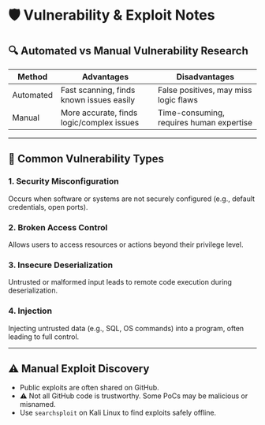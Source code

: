 # 🛡️ Vulnerability & Exploit Notes

## 🔍 Automated vs Manual Vulnerability Research

| Method       | Advantages                                | Disadvantages                                |
|--------------|--------------------------------------------|----------------------------------------------|
| Automated    | Fast scanning, finds known issues easily   | False positives, may miss logic flaws         |
| Manual       | More accurate, finds logic/complex issues  | Time-consuming, requires human expertise      |

---

## 🧠 Common Vulnerability Types

### 1. Security Misconfiguration
Occurs when software or systems are not securely configured (e.g., default credentials, open ports).

### 2. Broken Access Control
Allows users to access resources or actions beyond their privilege level.

### 3. Insecure Deserialization
Untrusted or malformed input leads to remote code execution during deserialization.

### 4. Injection
Injecting untrusted data (e.g., SQL, OS commands) into a program, often leading to full control.

---

## ⚠️ Manual Exploit Discovery

- Public exploits are often shared on GitHub.
- ⚠️ Not all GitHub code is trustworthy. Some PoCs may be malicious or misnamed.
- Use `searchsploit` on Kali Linux to find exploits safely offline.
